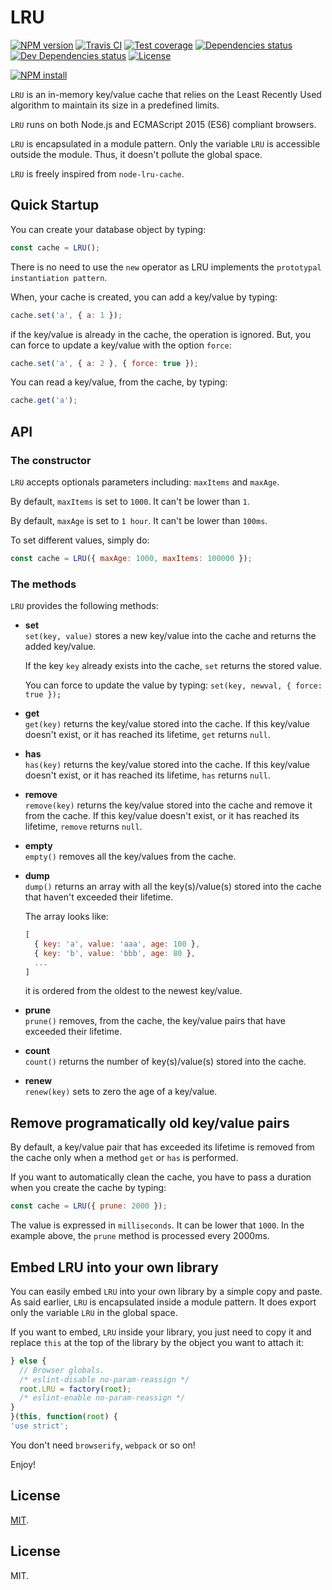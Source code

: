 # LRU

[![NPM version][npm-image]][npm-url]
[![Travis CI][travis-image]][travis-url]
[![Test coverage][coveralls-image]][coveralls-url]
[![Dependencies status][dependencies-image]][dependencies-url]
[![Dev Dependencies status][devdependencies-image]][devdependencies-url]
[![License][license-image]](LICENSE.md)
<!--- [![node version][node-image]][node-url] -->

[![NPM install][npm-install-image]][npm-install-url]

`LRU` is an in-memory key/value cache that relies on the Least Recently Used algorithm to maintain its size in a predefined limits.

`LRU` runs on both Node.js and ECMAScript 2015 (ES6) compliant browsers.

`LRU` is encapsulated in a module pattern. Only the variable `LRU` is accessible outside the module. Thus, it doesn't pollute the global space.

`LRU` is freely inspired from `node-lru-cache`.


## Quick Startup

You can create your database object by typing:

```javascript
const cache = LRU();
```

There is no need to use the `new` operator as LRU implements the `prototypal instantiation pattern`.

When, your cache is created, you can add a key/value by typing:

```javascript
cache.set('a', { a: 1 });
```

if the key/value is already in the cache, the operation is ignored. But, you can force to update a key/value with the option `force`:

```javascript
cache.set('a', { a: 2 }, { force: true });
```

You can read a key/value, from the cache, by typing:

```javascript
cache.get('a');
```


## API

### The constructor

`LRU` accepts optionals parameters including: `maxItems` and `maxAge`.

By default, `maxItems` is set to `1000`. It can't be lower than `1`.

By default, `maxAge` is set to `1 hour`. It can't be lower than `100ms`.

To set different values, simply do:

```javascript
const cache = LRU({ maxAge: 1000, maxItems: 100000 });
```

### The methods

`LRU` provides the following methods:

  * **set**<br>
    `set(key, value)` stores a new key/value into the cache and returns the added key/value.

    If the key `key` already exists into the cache, `set` returns the stored value.

    You can force to update the value by typing: `set(key, newval, { force: true });`

  * **get**<br>
    `get(key)` returns the key/value stored into the cache. If this key/value doesn't exist, or it has reached its lifetime, `get` returns `null`.

  * **has**<br>
    `has(key)` returns the key/value stored into the cache. If this key/value doesn't exist, or it has reached its lifetime, `has` returns `null`.

  * **remove**<br>
    `remove(key)` returns the key/value stored into the cache and remove it from the cache. If this key/value doesn't exist, or it has reached its lifetime, `remove` returns `null`.

  * **empty**<br>
    `empty()` removes all the key/values from the cache.

  * **dump**<br>
    `dump()` returns an array with all the key(s)/value(s) stored into the cache that haven't exceeded their lifetime.

    The array looks like:

    ```javascript
    [
      { key: 'a', value: 'aaa', age: 100 },
      { key: 'b', value: 'bbb', age: 80 },
      ...
    ]
    ```

    it is ordered from the oldest to the newest key/value.

  * **prune**<br>
    `prune()` removes, from the cache, the key/value pairs that have exceeded their lifetime.

  * **count**<br>
    `count()` returns the number of key(s)/value(s) stored into the cache.

  * **renew**<br>
    `renew(key)` sets to zero the age of a key/value.


## Remove programatically old key/value pairs

By default, a key/value pair that has exceeded its lifetime is removed from the cache only when a method `get` or `has` is performed.

If you want to automatically clean the cache, you have to pass a duration when you create the cache by typing:

```javascript
const cache = LRU({ prune: 2000 });
```

The value is expressed in `milliseconds`. It can be lower that `1000`. In the example above, the `prune` method is processed every 2000ms.


## Embed LRU into your own library

You can easily embed `LRU` into your own library by a simple copy and paste. As said earlier, `LRU` is encapsulated inside a module pattern. It does export only the variable `LRU` in the global space.

If you want to embed, `LRU` inside your library, you just need to copy it and replace `this` at the top of the library by the object you want to attach it:

```javascript
} else {
  // Browser globals.
  /* eslint-disable no-param-reassign */
  root.LRU = factory(root);
  /* eslint-enable no-param-reassign */
}
}(this, function(root) {
'use strict';
```


You don't need `browserify`, `webpack` or so on!


Enjoy!


## License

[MIT](LICENSE.md).

<!--- URls -->

[npm-image]: https://img.shields.io/npm/v/@mobilabs/lru.svg?style=flat-square
[npm-install-image]: https://nodei.co/npm/@mobilabs/lru.png?compact=true
[node-image]: https://img.shields.io/badge/node.js-%3E=_0.10-green.svg?style=flat-square
[download-image]: https://img.shields.io/npm/dm/@mobilabs/lru.svg?style=flat-square
[travis-image]: https://img.shields.io/travis/jclo/lru.svg?style=flat-square
[coveralls-image]: https://img.shields.io/coveralls/jclo/lru/master.svg?style=flat-square
[dependencies-image]: https://david-dm.org/jclo/lru/status.svg?theme=shields.io
[devdependencies-image]: https://david-dm.org/jclo/lru/dev-status.svg?theme=shields.io
[license-image]: https://img.shields.io/npm/l/@mobilabs/lru.svg?style=flat-square

[npm-url]: https://www.npmjs.com/package/@mobilabs/lru
[npm-install-url]: https://nodei.co/npm/@mobilabs/lru
[node-url]: http://nodejs.org/download
[download-url]: https://www.npmjs.com/package/@mobilabs/lru
[travis-url]: https://travis-ci.org/jclo/lru
[coveralls-url]: https://coveralls.io/github/jclo/lru?branch=master
[dependencies-url]: https://david-dm.org/jclo/lru
[devdependencies-url]: https://david-dm.org/jclo/lru?type=dev
[license-url]: http://opensource.org/licenses/MIT


## License

MIT.
